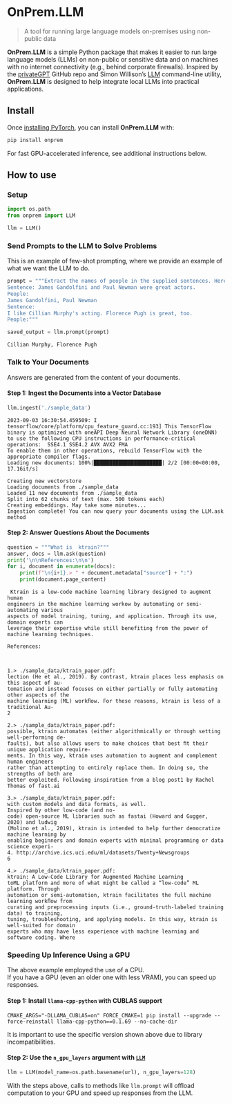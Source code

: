 # OnPrem.LLM

<!-- WARNING: THIS FILE WAS AUTOGENERATED! DO NOT EDIT! -->

> A tool for running large language models on-premises using non-public
> data

**OnPrem.LLM** is a simple Python package that makes it easier to run
large language models (LLMs) on non-public or sensitive data and on
machines with no internet connectivity (e.g., behind corporate
firewalls). Inspired by the
[privateGPT](https://github.com/imartinez/privateGPT) GitHub repo and
Simon Willison’s [LLM](https://pypi.org/project/llm/) command-line
utility, **OnPrem.LLM** is designed to help integrate local LLMs into
practical applications.

## Install

Once [installing PyTorch](https://pytorch.org/get-started/locally/), you
can install **OnPrem.LLM** with:

``` sh
pip install onprem
```

For fast GPU-accelerated inference, see additional instructions below.

## How to use

### Setup

``` python
import os.path
from onprem import LLM

llm = LLM()
```

### Send Prompts to the LLM to Solve Problems

This is an example of few-shot prompting, where we provide an example of
what we want the LLM to do.

``` python
prompt = """Extract the names of people in the supplied sentences. Here is an example:
Sentence: James Gandolfini and Paul Newman were great actors.
People:
James Gandolfini, Paul Newman
Sentence:
I like Cillian Murphy's acting. Florence Pugh is great, too.
People:"""

saved_output = llm.prompt(prompt)
```


    Cillian Murphy, Florence Pugh

### Talk to Your Documents

Answers are generated from the content of your documents.

#### Step 1: Ingest the Documents into a Vector Database

``` python
llm.ingest('./sample_data')
```

    2023-09-03 16:30:54.459509: I tensorflow/core/platform/cpu_feature_guard.cc:193] This TensorFlow binary is optimized with oneAPI Deep Neural Network Library (oneDNN) to use the following CPU instructions in performance-critical operations:  SSE4.1 SSE4.2 AVX AVX2 FMA
    To enable them in other operations, rebuild TensorFlow with the appropriate compiler flags.
    Loading new documents: 100%|██████████████████████| 2/2 [00:00<00:00, 17.16it/s]

    Creating new vectorstore
    Loading documents from ./sample_data
    Loaded 11 new documents from ./sample_data
    Split into 62 chunks of text (max. 500 tokens each)
    Creating embeddings. May take some minutes...
    Ingestion complete! You can now query your documents using the LLM.ask method

#### Step 2: Answer Questions About the Documents

``` python
question = """What is  ktrain?""" 
answer, docs = llm.ask(question)
print('\n\nReferences:\n\n')
for i, document in enumerate(docs):
    print(f"\n{i+1}.> " + document.metadata["source"] + ":")
    print(document.page_content)
```

     Ktrain is a low-code machine learning library designed to augment human
    engineers in the machine learning workow by automating or semi-automating various
    aspects of model training, tuning, and application. Through its use, domain experts can
    leverage their expertise while still benefiting from the power of machine learning techniques.

    References:



    1.> ./sample_data/ktrain_paper.pdf:
    lection (He et al., 2019). By contrast, ktrain places less emphasis on this aspect of au-
    tomation and instead focuses on either partially or fully automating other aspects of the
    machine learning (ML) workﬂow. For these reasons, ktrain is less of a traditional Au-
    2

    2.> ./sample_data/ktrain_paper.pdf:
    possible, ktrain automates (either algorithmically or through setting well-performing de-
    faults), but also allows users to make choices that best ﬁt their unique application require-
    ments. In this way, ktrain uses automation to augment and complement human engineers
    rather than attempting to entirely replace them. In doing so, the strengths of both are
    better exploited. Following inspiration from a blog post1 by Rachel Thomas of fast.ai

    3.> ./sample_data/ktrain_paper.pdf:
    with custom models and data formats, as well.
    Inspired by other low-code (and no-
    code) open-source ML libraries such as fastai (Howard and Gugger, 2020) and ludwig
    (Molino et al., 2019), ktrain is intended to help further democratize machine learning by
    enabling beginners and domain experts with minimal programming or data science experi-
    4. http://archive.ics.uci.edu/ml/datasets/Twenty+Newsgroups
    6

    4.> ./sample_data/ktrain_paper.pdf:
    ktrain: A Low-Code Library for Augmented Machine Learning
    toML platform and more of what might be called a “low-code” ML platform. Through
    automation or semi-automation, ktrain facilitates the full machine learning workﬂow from
    curating and preprocessing inputs (i.e., ground-truth-labeled training data) to training,
    tuning, troubleshooting, and applying models. In this way, ktrain is well-suited for domain
    experts who may have less experience with machine learning and software coding. Where

### Speeding Up Inference Using a GPU

The above example employed the use of a CPU.  
If you have a GPU (even an older one with less VRAM), you can speed up
responses.

#### Step 1: Install `llama-cpp-python` with CUBLAS support

``` shell
CMAKE_ARGS="-DLLAMA_CUBLAS=on" FORCE_CMAKE=1 pip install --upgrade --force-reinstall llama-cpp-python==0.1.69 --no-cache-dir
```

It is important to use the specific version shown above due to library
incompatibilities.

#### Step 2: Use the `n_gpu_layers` argument with [`LLM`](https://amaiya.github.io/onprem/core.html#llm)

``` python
llm = LLM(model_name=os.path.basename(url), n_gpu_layers=128)
```

With the steps above, calls to methods like `llm.prompt` will offload
computation to your GPU and speed up responses from the LLM.
